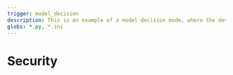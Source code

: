 ```yaml
---
trigger: model_decision
description: This is an example of a model decision mode, where the description is semantically matched against the context to determine whether to include the rule. Use it intelligently.
globs: *.py, *.ini
---
```


# Security
